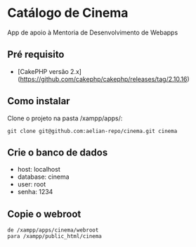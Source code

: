 # Catálogo de Cinema

App de apoio à Mentoria de Desenvolvimento de Webapps

## Pré requisito

- [CakePHP versão 2.x] (https://github.com/cakephp/cakephp/releases/tag/2.10.16)

## Como instalar

Clone o projeto na pasta /xampp/apps/: 

```
git clone git@github.com:aelian-repo/cinema.git cinema
```

## Crie o banco de dados

- host: localhost
- database: cinema
- user: root
- senha: 1234

## Copie o webroot 

```
de /xampp/apps/cinema/webroot 
para /xampp/public_html/cinema
```
